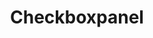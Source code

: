 ---
layout: pattern.njk
key: checkboxpanel-legacy_fr
title: Checkboxpanel
parent: components-legacy_fr
image: legacy/overview/checkboxpanel.webp
keywords: 
order: 70
availablelanguages: 
    - de
    - en
---